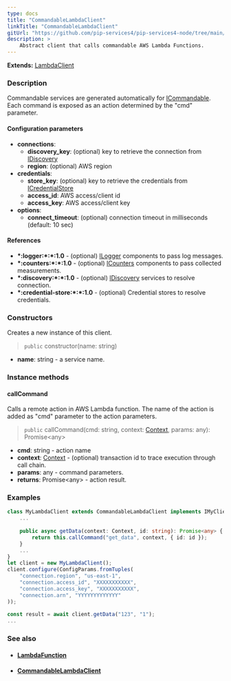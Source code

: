 ```yaml
---
type: docs
title: "CommandableLambdaClient"
linkTitle: "CommandableLambdaClient"
gitUrl: "https://github.com/pip-services4/pip-services4-node/tree/main/pip-services4-aws-node"
description: >
    Abstract client that calls commandable AWS Lambda Functions.
---
```


**Extends:** [LambdaClient](../lambda_client)

### Description

Commandable services are generated automatically for [ICommandable](../../../rpc/commands/icommandable).
Each command is exposed as an action determined by the "cmd" parameter.


#### Configuration parameters

- **connections**:                   
    - **discovery_key**: (optional) key to retrieve the connection from [IDiscovery](../../../config/connect/idiscovery)
    - **region**: (optional) AWS region
- **credentials**:    
    - **store_key**: (optional) key to retrieve the credentials from [ICredentialStore](../../../config/auth/icredential_store)
    - **access_id**: AWS access/client id
    - **access_key**: AWS access/client key
- **options**:
    - **connect_timeout**: (optional) connection timeout in milliseconds (default: 10 sec)

#### References
- **\*:logger:\*:\*:1.0** - (optional) [ILogger](../../../observability/log/ilogger) components to pass log messages.
- **\*:counters:\*:\*:1.0** - (optional) [ICounters](../../../observability/count/icounters) components to pass collected measurements.
- **\*:discovery:\*:\*:1.0** - (optional) [IDiscovery](../../../config/connect/idiscovery) services to resolve connection.
- **\*:credential-store:\*:\*:1.0** - (optional) Credential stores to resolve credentials.

### Constructors
Creates a new instance of this client.

> `public` constructor(name: string)

- **name**: string - a service name.

### Instance methods

#### callCommand
Calls a remote action in AWS Lambda function.
The name of the action is added as "cmd" parameter
to the action parameters. 

> `public` callCommand(cmd: string, context: [Context](../../../components/context/context), params: any): Promise\<any\>

- **cmd**: string - action name
- **context**: [Context](../../../components/context/context) - (optional) transaction id to trace execution through call chain.
- **params**: any - command parameters.
- **returns**: Promise\<any\> - action result.



### Examples

```typescript
class MyLambdaClient extends CommandableLambdaClient implements IMyClient {
    ...
 
    public async getData(context: Context, id: string): Promise<any> {
        return this.callCommand("get_data", context, { id: id });
    }
    ...
}
let client = new MyLambdaClient();
client.configure(ConfigParams.fromTuples(
    "connection.region", "us-east-1",
    "connection.access_id", "XXXXXXXXXXX",
    "connection.access_key", "XXXXXXXXXXX",
    "connection.arn", "YYYYYYYYYYYYY"
));
     
const result = await client.getData("123", "1");
...
```

### See also
- #### [LambdaFunction](../../containers/lambda_function)
- #### [CommandableLambdaClient](../../clients/commandable_lambda_client)
